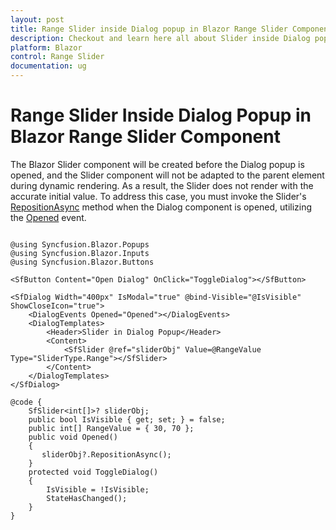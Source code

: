 ```yaml
---
layout: post
title: Range Slider inside Dialog popup in Blazor Range Slider Component | Syncfusion
description: Checkout and learn here all about Slider inside Dialog popup in Syncfusion Blazor Range Slider component and more.
platform: Blazor
control: Range Slider
documentation: ug
---
```


# Range Slider Inside Dialog Popup in Blazor Range Slider Component

The Blazor Slider component will be created before the Dialog popup is opened, and the Slider component will not be adapted to the parent element during dynamic rendering. As a result, the Slider does not render with the accurate initial value. To address this case, you must invoke the Slider's [RepositionAsync](https://help.syncfusion.com/cr/blazor/Syncfusion.Blazor.Inputs.SfSlider-1.html#Syncfusion_Blazor_Inputs_SfSlider_1_RepositionAsync) method when the Dialog component is opened, utilizing the [Opened](https://help.syncfusion.com/cr/blazor/Syncfusion.Blazor.Popups.DialogEvents.html#Syncfusion_Blazor_Popups_DialogEvents_Opened) event.

```cshtml

@using Syncfusion.Blazor.Popups
@using Syncfusion.Blazor.Inputs
@using Syncfusion.Blazor.Buttons

<SfButton Content="Open Dialog" OnClick="ToggleDialog"></SfButton>

<SfDialog Width="400px" IsModal="true" @bind-Visible="@IsVisible" ShowCloseIcon="true">
    <DialogEvents Opened="Opened"></DialogEvents>
    <DialogTemplates>
        <Header>Slider in Dialog Popup</Header>
        <Content>
            <SfSlider @ref="sliderObj" Value=@RangeValue Type="SliderType.Range"></SfSlider>
        </Content>
    </DialogTemplates>
</SfDialog>

@code {
    SfSlider<int[]>? sliderObj;
    public bool IsVisible { get; set; } = false;
    public int[] RangeValue = { 30, 70 };
    public void Opened()
    {
       sliderObj?.RepositionAsync();
    }
    protected void ToggleDialog()
    {
        IsVisible = !IsVisible;
        StateHasChanged();
    }
}

```
